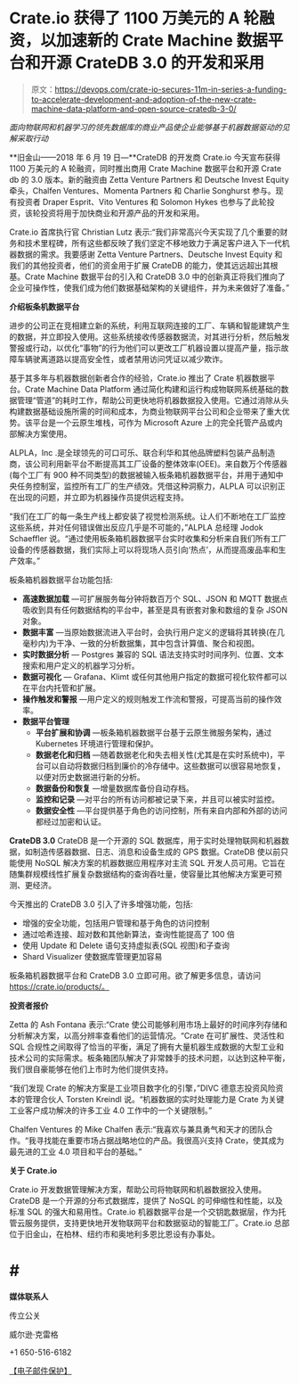 # Crate.io 获得了 1100 万美元的 A 轮融资，以加速新的 Crate Machine 数据平台和开源 CrateDB 3.0 的开发和采用

> 原文：<https://devops.com/crate-io-secures-11m-in-series-a-funding-to-accelerate-development-and-adoption-of-the-new-crate-machine-data-platform-and-open-source-cratedb-3-0/>

*面向物联网和机器学习的领先数据库的商业产品使企业能够基于机器数据驱动的见解采取行动*

**旧金山——2018 年 6 月 19 日—**CrateDB 的开发商 Crate.io 今天宣布获得 1100 万美元的 A 轮融资，同时推出商用 Crate Machine 数据平台和开源 Crate db 的 3.0 版本。新的融资由 Zetta Venture Partners 和 Deutsche Invest Equity 牵头，Chalfen Ventures、Momenta Partners 和 Charlie Songhurst 参与。现有投资者 Draper Esprit、Vito Ventures 和 Solomon Hykes 也参与了此轮投资，该轮投资将用于加快商业和开源产品的开发和采用。

Crate.io 首席执行官 Christian Lutz 表示:“我们非常高兴今天实现了几个重要的财务和技术里程碑，所有这些都反映了我们坚定不移地致力于满足客户进入下一代机器数据的需求。我要感谢 Zetta Venture Partners、Deutsche Invest Equity 和我们的其他投资者，他们的资金用于扩展 CrateDB 的能力，使其远远超出其根基。Crate Machine 数据平台的引入和 CrateDB 3.0 中的创新真正将我们推向了企业可操作性，使我们成为他们数据基础架构的关键组件，并为未来做好了准备。”

**介绍板条机数据平台**

进步的公司正在竞相建立新的系统，利用互联网连接的工厂、车辆和智能建筑产生的数据，并立即投入使用。这些系统接收传感器数据流，对其进行分析，然后触发警报或行动，以优化“事物”的行为他们可以更改工厂机器设置以提高产量，指示故障车辆驶离道路以提高安全性，或者禁用访问凭证以减少欺诈。

基于其多年与机器数据创新者合作的经验，Crate.io 推出了 Crate 机器数据平台。Crate Machine Data Platform 通过简化构建和运行构成物联网系统基础的数据管理“管道”的耗时工作，帮助公司更快地将机器数据投入使用。它通过消除从头构建数据基础设施所需的时间和成本，为商业物联网平台公司和企业带来了重大优势。该平台是一个云原生堆栈，可作为 Microsoft Azure 上的完全托管产品或内部解决方案使用。

ALPLA，Inc .是全球领先的可口可乐、联合利华和其他品牌塑料包装产品制造商，该公司利用新平台不断提高其工厂设备的整体效率(OEE)。来自数万个传感器(每个工厂有 900 种不同类型)的数据被输入板条箱机器数据平台，并用于通知中央任务控制室，监控所有工厂的生产绩效。凭借这种洞察力，ALPLA 可以识别正在出现的问题，并立即为机器操作员提供远程支持。

“我们在工厂的每一条生产线上都安装了视觉检测系统。让人们不断地在工厂监控这些系统，并对任何错误做出反应几乎是不可能的，”ALPLA 总经理 Jodok Schaeffler 说。“通过使用板条箱机器数据平台实时收集和分析来自我们所有工厂设备的传感器数据，我们实际上可以将现场人员引向‘热点’，从而提高废品率和生产效率。”

板条箱机器数据平台功能包括:

*   **高速数据加载** —可扩展服务每分钟将数百万个 SQL、JSON 和 MQTT 数据点吸收到具有任何数据结构的平台中，甚至是具有嵌套对象和数组的复杂 JSON 对象。
*   **数据丰富** —当原始数据流进入平台时，会执行用户定义的逻辑将其转换(在几毫秒内)为干净、一致的分析数据集，其中包含计算值、聚合和视图。
*   **实时数据分析** — Postgres 兼容的 SQL 语法支持实时时间序列、位置、文本搜索和用户定义的机器学习分析。
*   **数据可视化** — Grafana、Klimt 或任何其他用户指定的数据可视化软件都可以在平台内托管和扩展。
*   **操作触发和警报** —用户定义的规则触发工作流和警报，可提高当前的操作效率。
*   **数据平台管理**
    *   **平台扩展和协调** —板条箱机器数据平台基于云原生微服务架构，通过 Kubernetes 环境进行管理和保护。
    *   **数据老化和归档** —随着数据老化和失去相关性(尤其是在实时系统中)，平台可以自动将数据归档到廉价的冷存储中。这些数据可以很容易地恢复，以便对历史数据进行新的分析。
    *   **数据备份和恢复** —增量数据库备份自动存档。
    *   **监控和记录** —对平台的所有访问都被记录下来，并且可以被实时监控。
    *   **数据安全性** —平台提供基于角色的访问控制，所有来自内部和外部的访问都经过加密和认证。

**CrateDB 3.0** CrateDB 是一个开源的 SQL 数据库，用于实时处理物联网和机器数据，如制造传感器数据、日志、消息和设备生成的 GPS 数据。CrateDB 使以前只能使用 NoSQL 解决方案的机器数据应用程序对主流 SQL 开发人员可用。它旨在随集群规模线性扩展复杂数据结构的查询吞吐量，使容量比其他解决方案更可预测、更经济。

今天推出的 CrateDB 3.0 引入了许多增强功能，包括:

*   增强的安全功能，包括用户管理和基于角色的访问控制
*   通过哈希连接、超对数和其他新算法，查询性能提高了 100 倍
*   使用 Update 和 Delete 语句支持虚拟表(SQL 视图)和子查询
*   Shard Visualizer 使数据库管理更加容易

板条箱机器数据平台和 CrateDB 3.0 立即可用。欲了解更多信息，请访问 https://crate.io/products/。

**投资者报价**

Zetta 的 Ash Fontana 表示:“Crate 使公司能够利用市场上最好的时间序列存储和分析解决方案，以高分辨率查看他们的运营情况。“Crate 在可扩展性、灵活性和 SQL 合规性之间取得了恰当的平衡，满足了拥有大量机器生成数据的大型工业和技术公司的实际需求。板条箱团队解决了非常棘手的技术问题，以达到这种平衡，我们很自豪能够在他们上市时为他们提供支持。

“我们发现 Crate 的解决方案是工业项目数字化的引擎，”DIVC 德意志投资风险资本的管理合伙人 Torsten Kreindl 说。“机器数据的实时处理能力是 Crate 为关键工业客户成功解决的许多工业 4.0 工作中的一个关键限制。”

Chalfen Ventures 的 Mike Chalfen 表示:“我喜欢与兼具勇气和天才的团队合作。“我寻找能在重要市场占据战略地位的产品。我很高兴支持 Crate，使其成为最先进的工业 4.0 项目和平台的基础。”

**关于 Crate.io**

Crate.io 开发数据管理解决方案，帮助公司将物联网和机器数据投入使用。CrateDB 是一个开源的分布式数据库，提供了 NoSQL 的可伸缩性和性能，以及标准 SQL 的强大和易用性。Crate.io 机器数据平台是一个交钥匙数据层，作为托管云服务提供，支持更快地开发物联网平台和数据驱动的智能工厂。Crate.io 总部位于旧金山，在柏林、纽约市和奥地利多恩比恩设有办事处。

# # #

**媒体联系人**

传立公关

威尔逊·克雷格

+1 650-516-6182

[【电子邮件保护】](/cdn-cgi/l/email-protection)